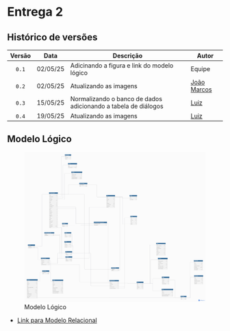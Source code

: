 # Entrega 2

## Histórico de versões

| Versão |    Data    | Descrição               | Autor                                                                                                                 |
| :----: | :--------: | ----------------------- | --------------------------------------------------------------------------------------------------------------------- |
| `0.1`  | 02/05/25 |  Adicinando a figura e link do modelo lógico  |        Equipe                |
| `0.2`  | 02/05/25 | Atualizando as imagens | [João Marcos](https://github.com/JJOAOMARCOS) |
| `0.3`  | 15/05/25 |  Normalizando o banco de dados adicionando a tabela de diálogos  |        [Luiz](https://github.com/luizfaria1989)               |
| `0.4`  | 19/05/25 |  Atualizando as imagens  |        [Luiz](https://github.com/luizfaria1989)               |

## Modelo Lógico

<figure markdown="span">
<img src="https://raw.githubusercontent.com/SBD1/2025.1-CallOfCthulhu/refs/heads/normalizacao-do-banco/docs/assets/modelo-relacional-entrega-2.png">
  <figcaption>Modelo Lógico</figcaption>
</figure>

- [Link para Modelo Relacional](https://dbdiagram.io/d/modelo-relacional-entrega-2-68265e8a5b2fc4582fd38a0c)
